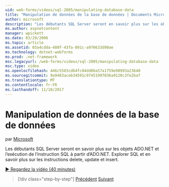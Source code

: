 ```yaml
---
uid: web-forms/videos/sql-2005/manipulating-database-data
title: "Manipulation de données de la base de données | Documents Microsoft"
author: microsoft
description: "Les débutants SQL Server seront en savoir plus sur les objets ADO.NET et l’exécution de l’instruction SQL à partir d’ADO.NET. Explorer SQL et en savoir plus sur insert, update et delete STA..."
ms.author: aspnetcontent
manager: wpickett
ms.date: 03/29/2006
ms.topic: article
ms.assetid: 03a4cdda-480f-43fa-891c-a976633d90ae
ms.technology: dotnet-webforms
ms.prod: .net-framework
msc.legacyurl: /web-forms/videos/sql-2005/manipulating-database-data
msc.type: video
ms.openlocfilehash: 446c5503cd64fc84dd86a57a1759e98993a23640
ms.sourcegitcommit: 9a9483aceb34591c97451997036a9120c3fe2baf
ms.translationtype: MT
ms.contentlocale: fr-FR
ms.lasthandoff: 11/10/2017
---
```

<a name="manipulating-database-data"></a>Manipulation de données de la base de données
====================
par [Microsoft](https://github.com/microsoft)

Les débutants SQL Server seront en savoir plus sur les objets ADO.NET et l’exécution de l’instruction SQL à partir d’ADO.NET. Explorer SQL et en savoir plus sur les instructions delete, update et insert.

[&#9654; Regardez la vidéo (40 minutes)](https://channel9.msdn.com/Blogs/ASP-NET-Site-Videos/manipulating-database-data)

>[!div class="step-by-step"]
[Précédent](designing-relational-database-tables.md)
[Suivant](more-structured-query-language.md)
